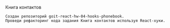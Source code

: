 Книга контактов

    Создан репозиторий goit-react-hw-04-hooks-phonebook.
    Проведи рефакторинг кода задания Книга контактов используя React-хуки.
